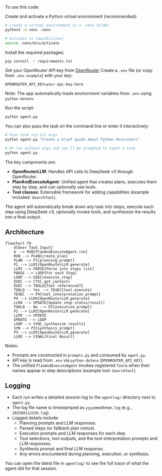 To use this code:

Create and activate a Python virtual environment (recommended):

```bash
# Create a virtual environment in a .venv folder
python3 -m venv .venv

# Activate it (macOS/Linux)
source .venv/bin/activate
```

Install the required packages:

```bash
pip install -r requirements.txt
```

Get your OpenRouter API key from [OpenRouter](https://openrouter.ai/keys)
Create a `.env` file (or copy from `.env.example`) with your key:

```
OPENROUTER_API_KEY=your-api-key-here
```

Note: The app automatically loads environment variables from `.env` using `python-dotenv`.

Run the script:

```bash
python agent.py
```

You can also pass the task on the command line or enter it interactively:

```bash
# Pass task via CLI args
python agent.py "Create a brief guide about Python decorators"

# Or run without args and you'll be prompted to input a task
python agent.py
```
The key components are:

- **OpenRouterLLM**: Handles API calls to DeepSeek v3 through OpenRouter.
- **PlanAndExecuteAgent**: Unified agent that creates plans, executes them step by step, and can optionally use tools.
- **Tool classes**: Extensible framework for adding capabilities (example included: `SearchTool`).

The agent will automatically break down any task into steps, execute each step using DeepSeek v3, optionally invoke tools, and synthesize the results into a final output.

## Architecture

```mermaid
flowchart TD
    U[User Task Input]
    U --> RUN[PlanAndExecuteAgent.run]
    RUN --> PLAN[create_plan]
    PLAN --> P1[planning_prompt]
    P1 --> LLM1[OpenRouterLLM.generate]
    LLM1 --> PARSE[Parse into steps list]
    PARSE --> LOOP[For each Step]
    LOOP --> EXEC[execute_step]
    EXEC --> CTX[_get_context]
    EXEC --> TOOLQ{Tool referenced?}
    TOOLQ -- Yes --> TEXEC[tool.execute]
    TEXEC --> P4[tool_interpretation_prompt]
    P4 --> LLM4[OpenRouterLLM.generate]
    LLM4 --> UPDATE[Update step status/result]
    TOOLQ -- No --> P2[execution_prompt]
    P2 --> LLM2[OpenRouterLLM.generate]
    LLM2 --> UPDATE
    UPDATE --> LOOP
    LOOP --> SYN[_synthesize_results]
    SYN --> P3[synthesis_prompt]
    P3 --> LLM3[OpenRouterLLM.generate]
    LLM3 --> FINAL[Final Result]
```

Notes:
- Prompts are constructed in `prompts.py` and consumed by `agent.py`.
- API key is read from `.env` via `python-dotenv` (`OPENROUTER_API_KEY`).
- The unified `PlanAndExecuteAgent` invokes registered `Tool`s when their names appear in step descriptions (example tool: `SearchTool`).

## Logging

- Each run writes a detailed session log to the `agentlog/` directory next to `agent.py`.
- The log file name is timestamped as `yyyymmddhhmm.log` (e.g., `202509112259.log`).
- Logged details include:
  - Planning prompts and LLM responses.
  - Parsed steps (or fallback plan notice).
  - Execution prompts and LLM responses for each step.
  - Tool selections, tool outputs, and the tool-interpretation prompts and LLM responses.
  - Synthesis prompt and final LLM response.
  - Any errors encountered during planning, execution, or synthesis.

You can open the latest file in `agentlog/` to see the full trace of what the agent did for that session.
